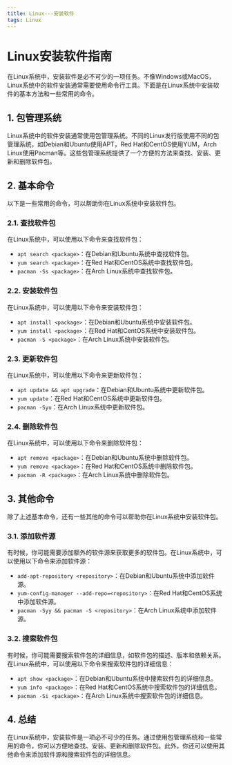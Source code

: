 ```yaml
---
title: Linux---安装软件
tags: Linux
---
```


# Linux安装软件指南

在Linux系统中，安装软件是必不可少的一项任务。不像Windows或MacOS，Linux系统中的软件安装通常需要使用命令行工具。下面是在Linux系统中安装软件的基本方法和一些常用的命令。<!--more-->

## 1. 包管理系统

Linux系统中的软件安装通常使用包管理系统。不同的Linux发行版使用不同的包管理系统，如Debian和Ubuntu使用APT，Red Hat和CentOS使用YUM，Arch Linux使用Pacman等。这些包管理系统提供了一个方便的方法来查找、安装、更新和删除软件包。

## 2. 基本命令

以下是一些常用的命令，可以帮助你在Linux系统中安装软件包。

### 2.1. 查找软件包

在Linux系统中，可以使用以下命令来查找软件包：

- `apt search <package>`：在Debian和Ubuntu系统中查找软件包。
- `yum search <package>`：在Red Hat和CentOS系统中查找软件包。
- `pacman -Ss <package>`：在Arch Linux系统中查找软件包。

### 2.2. 安装软件包

在Linux系统中，可以使用以下命令来安装软件包：

- `apt install <package>`：在Debian和Ubuntu系统中安装软件包。
- `yum install <package>`：在Red Hat和CentOS系统中安装软件包。
- `pacman -S <package>`：在Arch Linux系统中安装软件包。

### 2.3. 更新软件包

在Linux系统中，可以使用以下命令来更新软件包：

- `apt update && apt upgrade`：在Debian和Ubuntu系统中更新软件包。
- `yum update`：在Red Hat和CentOS系统中更新软件包。
- `pacman -Syu`：在Arch Linux系统中更新软件包。

### 2.4. 删除软件包

在Linux系统中，可以使用以下命令来删除软件包：

- `apt remove <package>`：在Debian和Ubuntu系统中删除软件包。
- `yum remove <package>`：在Red Hat和CentOS系统中删除软件包。
- `pacman -R <package>`：在Arch Linux系统中删除软件包。

## 3. 其他命令

除了上述基本命令，还有一些其他的命令可以帮助你在Linux系统中安装软件包。

### 3.1. 添加软件源

有时候，你可能需要添加额外的软件源来获取更多的软件包。在Linux系统中，可以使用以下命令来添加软件源：

- `add-apt-repository <repository>`：在Debian和Ubuntu系统中添加软件源。
- `yum-config-manager --add-repo=<repository>`：在Red Hat和CentOS系统中添加软件源。
- `pacman -Syy && pacman -S <repository>`：在Arch Linux系统中添加软件源。

### 3.2. 搜索软件包

有时候，你可能需要搜索软件包的详细信息，如软件包的描述、版本和依赖关系。在Linux系统中，可以使用以下命令来搜索软件包的详细信息：

- `apt show <package>`：在Debian和Ubuntu系统中搜索软件包的详细信息。
- `yum info <package>`：在Red Hat和CentOS系统中搜索软件包的详细信息。
- `pacman -Si <package>`：在Arch Linux系统中搜索软件包的详细信息。

## 4. 总结

在Linux系统中，安装软件是一项必不可少的任务。通过使用包管理系统和一些常用的命令，你可以方便地查找、安装、更新和删除软件包。此外，你还可以使用其他命令来添加软件源和搜索软件包的详细信息。